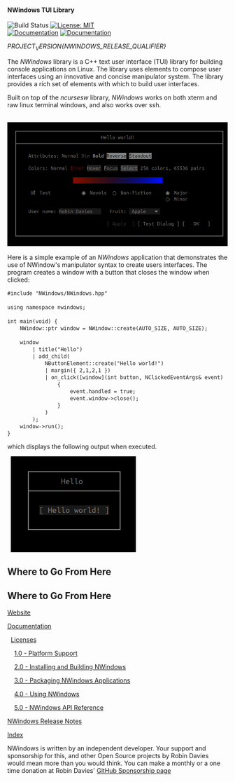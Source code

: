 #### NWindows TUI Library
![Build Status](https://github.com/rerdavies/nwindows/actions/workflows/cmake-multi-platform.yml/badge.svg)
[![License: MIT](https://img.shields.io/badge/License-MIT-yellow.svg)](https://opensource.org/licenses/MIT)  
[![Documentation](https://img.shields.io/badge/documentation-Developer%20Guide-blue)](https://rerdavies.github.io/nwindows/documentation/)
[![Documentation](https://img.shields.io/badge/documentation-Examples-blue)](https://github.com/rerdavies/nwindows/tree/main/examples)
<!--[![Documentation](https://img.shields.io/badge/documentation-Release%20Notes-blue)](https://reravies.github.io/nwindows/) -->

*${PROJECT_VERSION}${NWINDOWS_RELEASE_QUALIFIER}*

The *NWindows* library is a C++ text user interface (TUI) library for building console applications on Linux.
The library uses elements to compose user interfaces using an innovative and concise manipulator system. The library provides a rich set of elements with which to build user interfaces.

Built on top of the *ncursesw* library, *NWindows* works on both xterm and raw linux terminal windows, and also works over ssh.

&nbsp;&nbsp;![image](docs/public/image/screenshot.png)

Here is a simple example of an *NWindows* application that demonstrates the use of NWindow's manipulator syntax to create users interfaces. The program creates a window with a button that closes the window when clicked:
        
```
#include "NWindows/NWindows.hpp"

using namespace nwindows;

int main(void) {
    NWindow::ptr window = NWindow::create(AUTO_SIZE, AUTO_SIZE);

    window
        | title("Hello")
        | add_child(
            NButtonElement::create("Hello world!")
            | margin({ 2,1,2,1 })
            | on_click([window](int button, NClickedEventArgs& event)
                {
                    event.handled = true;
                    event.window->close();
                }
            )
        );
    window->run();
}
```

which displays the following output when executed.

&nbsp;&nbsp;![image](docs/public/image/hello_world.png)

## Where to Go From Here

## Where to Go From Here

[Website](https://rerdavies.github.io/nwindows)

[Documentation](https://rerdavies.github.io/nwindows/documentation)

&nbsp;&nbsp;[Licenses](https://rerdavies.github.io/nwindows/licenses)

&nbsp;&nbsp;&nbsp;&nbsp;[1.0 - Platform Support](https://rerdavies.github.io/nwindows/support)

&nbsp;&nbsp;&nbsp;&nbsp;[2.0 - Installing and Building NWindows](https://rerdavies.github.io/nwindows/installing)

&nbsp;&nbsp;&nbsp;&nbsp;[3.0 - Packaging NWindows Applications](https://rerdavies.github.io/nwindows/packaging)

&nbsp;&nbsp;&nbsp;&nbsp;[4.0 - Using NWindows](https://rerdavies.github.io/nwindows/documentation/using)

&nbsp;&nbsp;&nbsp;&nbsp;[5.0 - NWindows API Reference](https://rerdavies.github.io/nwindows/apis)


[NWindows Release Notes](https://rerdavies.github.io/nwindows/ReleaseNotes)

[Index](https://rerdavies.github.io/nwindows/index)

NWindows is written by an independent developer. Your support and sponsorship for this, and other Open Source projects by Robin Davies would mean more than you would think. You can make a monthly or a one time donation at Robin Davies' 
[GitHub Sponsorship page](https://github.com/sponsors/rerdavies)
